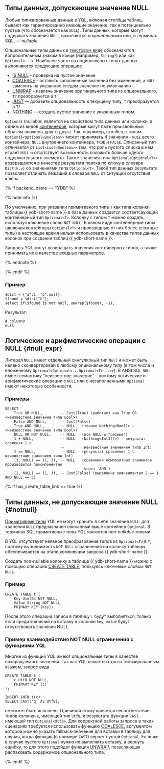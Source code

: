 ## Типы данных, допускающие значение NULL

Любые типизированные данные в YQL, включая столбцы таблиц, бывают как гарантированно имеющие значение, так и потенциально пустые (что обозначается как `NULL`). Типы данных, которые могут содержать значения `NULL`, называются *опциональными* или, в терминах SQL, — *nullable*.

Опциональные типы данных в [текстовом виде](../type_string.md) обозначаются вопросительным знаком в конце (например, `String?`) или как `Optional<...>`.
Наиболее часто на опциональных типах данных выполняются следующие операции:

* [IS NULL](../../syntax/expressions.md#is-null) - проверка на пустое значение
* [COALESCE](../../builtins/basic.md#coalesce) - оставить заполненные значения без изменений, а `NULL` заменить на указанное следом значение по умолчанию
* [UNWRAP](../../builtins/basic.md#optional-ops) - извлечь значение оригинального типа из опционального, `T?` преобразуется в `T`
* [JUST](../../builtins/basic#optional-ops) — добавить опциональность к текущему типу, `T` преобразуется в `T?`
* [NOTHING](../../builtins/basic.md#optional-ops) — создать пустое значение с указанным типом.

`Optional` (nullable) является не свойством типа данных или колонки, а одним из видов [контейнеров](../containers.md), которые могут быть произвольным образом вложены друг в друга. Так, например, столбец с типом `Optional<Optional<Boolean>>` может принимать 4 значения - `NULL` всего контейнера, `NULL` внутреннего контейнера, `TRUE` и `FALSE`. Описанный тип отличается от `List<List<Boolean>>` тем, что роль пустого списка в нем играет `NULL` и отсутствует возможность положить больше одного содержательного элемента. Также значения типа `Optional<Optional<T>>` возвращаются в качестве результата поиска по ключу в словаре `Dict(k,v)` со значениями типа `Optional<T>`. Такой тип данных результата позволяет отличать лежащий в словаре `NULL` от ситуации отсутствия ключа.

{% if backend_name == "YDB" %}

{% note info %}

По умолчанию, при указании примитивного типа `T` как типа колонки таблицы {{ ydb-short-name }} в базе данных создается соответсвующий контейнерный тип `Optional<T>`. Колонку с типом `T` можно создать, используя ключевое слово `NOT NULL`.
В явном виде контейнерные типы (включая контейнеры `Optional<T>` и производные от них более сложные типы) в настоящее время нельзя использовать в качестве типов данных колонок при создании таблиц {{ ydb-short-name }}.

Запросы YQL могут возвращать значения контейнерных типов, а также принимать их в качестве входных параметров.

{% endnote %}

{% endif %}

### Пример

```yql
$dict = {"a":1, "b":null};
$found = $dict["b"];
select if($found is not null, unwrap($found), -1);
```

Результат:

```text
# column0
null
```

## Логические и арифметические операции с NULL {#null_expr}

Литерал `NULL` имеет отдельный сингулярный тип `Null` и может быть неявно сконвертирован к любому опциональному типу (в том числе и вложенному `Optional<Optional<...Optional<T>...>>`). В ANSI SQL `NULL` имеет семантику "неизвестное значение" – поэтому логические и арифметические операции с `NULL` или с незаполненными `Optional` имеют некоторые особенности.

### Примеры

```yql
SELECT
    True OR NULL,        -- Just(True) (работает как True OR <неизвестное значение типа Bool>)
    False AND NULL,      -- Just(False)
    True AND NULL,       -- NULL   (точнее Nothing<Bool?> – <неизвестное значение типа Bool>)
    NULL OR NOT NULL,    -- NULL   (все NULL-ы "разные")
    1 + NULL,            -- NULL   (Nothing<Int32?>) - результат сложения 1 с
                         --         неизвестным значением типа Int)
    1 == NULL,           -- NULL   (результат сравнения 1 с неизвестным значением типа Int)
    (1, NULL) == (1, 2), -- NULL   (сравнение композитных элементов производится покомпонентно
                         --         через `AND`)
    (2, NULL) == (1, 3), -- Just(False) (выражение эквивалентно 2 == 1 AND NULL == 3)

```

{% if has_create_table_link == true %}

## Типы данных, не допускающие значение NULL {#notnull}

[Примитивные типы](../primitive.md) YQL не могут хранить в себе значение `NULL`: для хранения `NULL` предназначен описанный выше контейнер `Optional`. В терминах SQL примитивные типы YQL являются *non-nullable* типами.

В YQL отсутствует неявное преобразование типов из `Optional<T>` в `T`, поэтому выполнимость `NOT NULL` ограничения на колонку таблицы обеспечивается на этапе компиляции запроса {{ ydb-short-name }}.

Создать non-nullable колонку в таблице {{ ydb-short-name }} можно с помощью операции [CREATE TABLE](../../../reference/syntax/create_table/index.md), пользуясь ключевым словом `NOT NULL`.

### Пример

```yql
CREATE TABLE t (
    Key Uint64 NOT NULL,
    Value String NOT NULL,
    PRIMARY KEY (Key))
```

После этого операции записи в таблицу `t` будут выполняться, только если среди значений на вставку в колонки `key`, `value` будут отсутствовать значения NULL.

### Пример взаимодействия NOT NULL ограничения с функциями YQL

Многие из функций YQL имеют опциональные типы в качестве возвращаемого значения. Так как YQL является строго типизированным языком, запрос вида

```yql
CREATE TABLE t (
    c Utf8 NOT NULL,
    PRIMARY KEY (c)
);

INSERT INTO t(c)
SELECT CAST('q' AS Utf8);
```

не может быть исполнен. Причиной этому является несоответствие типов колонки `c`, имеющей тип `Utf8`, и результата функции `CAST`, имеющей тип `Optional<Utf8>`. Для корректной работы запроса в таких сценариях требуется использовать функцию [COALESCE](../../builtins/basic.md#coalesce), аргументом которой можно указать fallback-значение для вставки в таблицу для случая, когда функция (в примере `CAST`) вернет пустой `Optional`. Если же в случае пустого `Optional` нужно не выполнять вставку, а вернуть ошибку, то для этого подойдет функция [UNWRAP](../../builtins/basic.md#optional-ops), позволяющая распаковать содержимое опционального типа.

{% endif %}
